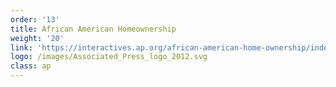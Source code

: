 ```yaml
---
order: '13'
title: African American Homeownership
weight: '20'
link: 'https://interactives.ap.org/african-american-home-ownership/index.html'
logo: /images/Associated_Press_logo_2012.svg
class: ap
---
```





